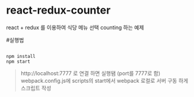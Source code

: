 # react-redux-counter
react + redux 를 이용하여 식당 메뉴 선택 counting 하는 예제

#실행법
 ```
 
 npm install
 npm start
 ```
 
 > http://localhost:7777 로 연결 하면 실행됌 (port를 7777로 함)
 > webpack.config.js에 scripts의 start에서 webpack 로컬로 서버 구동 하게 스크립트 작성
